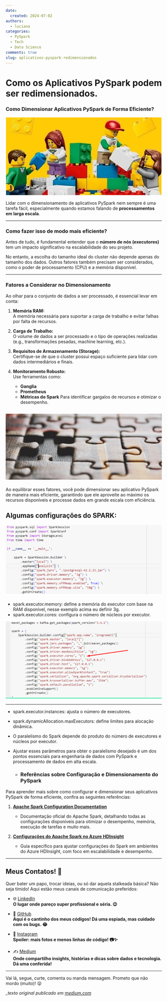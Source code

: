 ```yaml
---
date:
  created: 2024-07-02
authors:
  - luciana
categories:
  - PySpark
  - Tech
  - Data Science
comments: true
slug: aplicativos-pyspark-redimensionados
---
```


# Como os Aplicativos PySpark podem ser redimensionados.

### Como Dimensionar Aplicativos PySpark de Forma Eficiente?


![alt text](../../../images/blog/luciana/redimens_1.png)

Lidar com o dimensionamento de aplicativos PySpark nem sempre é uma tarefa fácil, especialmente quando estamos falando de **processamentos em larga escala**.  

---

### **Como fazer isso de modo mais eficiente?**

Antes de tudo, é fundamental entender que o **número de nós (executores)** tem um impacto significativo na escalabilidade do seu projeto.  

No entanto, a escolha do tamanho ideal do cluster não depende apenas do tamanho dos dados. Outros fatores também precisam ser considerados, como o poder de processamento (CPU) e a memória disponível.

<!-- more -->

---

### **Fatores a Considerar no Dimensionamento**

Ao olhar para o conjunto de dados a ser processado, é essencial levar em conta:

1. **Memória RAM:**  
   A memória necessária para suportar a carga de trabalho e evitar falhas por falta de recursos.

2. **Carga de Trabalho:**  
   O volume de dados a ser processado e o tipo de operações realizadas (e.g., transformações pesadas, machine learning, etc.).

3. **Requisitos de Armazenamento (Storage):**  
   Certifique-se de que o cluster possui espaço suficiente para lidar com dados intermediários e finais.

4. **Monitoramento Robusto:**  
   Use ferramentas como:
   - **Ganglia**
   - **Prometheus**
   - **Métricas do Spark**
   Para identificar gargalos de recursos e otimizar o desempenho.

![alt text](../../../images/blog/luciana/spark0.png)
---

Ao equilibrar esses fatores, você pode dimensionar seu aplicativo PySpark de maneira mais eficiente, garantindo que ele aproveite ao máximo os recursos disponíveis e processe dados em grande escala com eficiência.


## Algumas configurações do SPARK:


![alt text](../../../images/blog/luciana/spark1.png)

- spark.executor.memory: define a memória do executor com base na RAM disponível, nesse exemplo acima eu definir 3g.
- spark.executor.cores: configura o número de núcleos por executor.


![alt text](../../../images/blog/luciana/spartk2.png)

---

- spark.executor.instances: ajusta o número de executores.
- spark.dynamicAllocation.maxExecutors: define limites para alocação dinâmica.


- O paralelismo do Spark depende do produto do número de executores e núcleos por executor.
  
- Ajustar esses parâmetros para obter o paralelismo desejado é um dos pontos essenciais para engenharia de dados com PySpark e processamento de dados em alta escala.



  - ###  Referências sobre Configuração e Dimensionamento do PySpark

Para aprender mais sobre como configurar e dimensionar seus aplicativos PySpark de forma eficiente, confira as seguintes referências:

1. [**Apache Spark Configuration Documentation**](https://spark.apache.org/docs/latest/configuration.html)  
   - Documentação oficial do Apache Spark, detalhando todas as configurações disponíveis para otimizar o desempenho, memória, execução de tarefas e muito mais.

2. [**Configurações do Apache Spark no Azure HDInsight**](https://learn.microsoft.com/pt-br/azure/hdinsight/spark/apache-spark-settings)  
   - Guia específico para ajustar configurações do Spark em ambientes do Azure HDInsight, com foco em escalabilidade e desempenho.

---


##  Meus Contatos! 🌟

Quer bater um papo, trocar ideias, ou só dar aquela stalkeada básica? Não seja tímido! Aqui estão meus canais de comunicação preferidos:

- 🌐 [LinkedIn](https://www.linkedin.com/in/luciana-sampaio/)  
  **O lugar onde pareço super profissional e séria. 😉**

- 🐙 [GitHub](https://github.com/luasampaio)  
  **Aqui é o cantinho dos meus códigos! Dá uma espiada, mas cuidado com os bugs. 😂**

- 📸 [Instagram](https://www.instagram.com/luasampaio/)  
  **Spoiler: mais fotos e menos linhas de código! 📷✨**

- ✍️ [Medium](https://medium.com/@luciana.sampaio84)  
  **Onde compartilho insights, histórias e dicas sobre dados e tecnologia. Dá uma conferida!**

---

Vai lá, segue, curte, comenta ou manda mensagem. Prometo que não mordo (muito)! 😜

*_texto original publicado em [medium.com](https://medium.com/@luciana.sampaio84/como-os-aplicativos-pyspark-podem-ser-redimensionados-b331684b1973)*